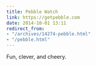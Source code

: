 ```yaml
---
title: Pebble Watch
link: https://getpebble.com
date: 2014-10-01 13:11
redirect_from:
- "/archives/14274-pebble.html"
- "/pebble.html"
---
```



Fun, clever, and cheery. 
